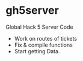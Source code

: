 # gh5server
Global Hack 5 Server Code

* Work on routes of tickets
* Fix & compile functions
* Start getting Data.
